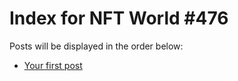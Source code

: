 # Index for NFT World #476
Posts will be displayed in the order below:

- [Your first post](./001-first.md)

